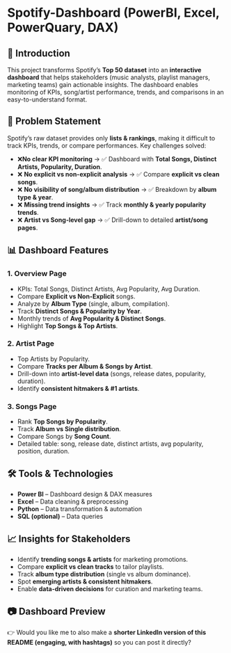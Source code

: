 # Spotify-Dashboard (PowerBI, Excel, PowerQuary, DAX)

## 📌 Introduction

This project transforms Spotify’s **Top 50 dataset** into an **interactive dashboard** that helps stakeholders (music analysts, playlist managers, marketing teams) gain actionable insights. The dashboard enables monitoring of KPIs, song/artist performance, trends, and comparisons in an easy-to-understand format.


## 🚀 Problem Statement

Spotify’s raw dataset provides only **lists & rankings**, making it difficult to track KPIs, trends, or compare performances.
Key challenges solved:

* ❌**No clear KPI monitoring** → ✅ Dashboard with **Total Songs, Distinct Artists, Popularity, Duration**.
* ❌ **No explicit vs non-explicit analysis** → ✅ Compare **explicit vs clean songs**.
* ❌ **No visibility of song/album distribution** → ✅ Breakdown by **album type & year**.
* ❌ **Missing trend insights** → ✅ Track **monthly & yearly popularity trends**.
* ❌ **Artist vs Song-level gap** → ✅ Drill-down to detailed **artist/song pages**.


## 📊 Dashboard Features

### **1. Overview Page**

* KPIs: Total Songs, Distinct Artists, Avg Popularity, Avg Duration.
* Compare **Explicit vs Non-Explicit** songs.
* Analyze by **Album Type** (single, album, compilation).
* Track **Distinct Songs & Popularity by Year**.
* Monthly trends of **Avg Popularity & Distinct Songs**.
* Highlight **Top Songs & Top Artists**.

### **2. Artist Page**

* Top Artists by Popularity.
* Compare **Tracks per Album & Songs by Artist**.
* Drill-down into **artist-level data** (songs, release dates, popularity, duration).
* Identify **consistent hitmakers & #1 artists**.

### **3. Songs Page**

* Rank **Top Songs by Popularity**.
* Track **Album vs Single distribution**.
* Compare Songs by **Song Count**.
* Detailed table: song, release date, distinct artists, avg popularity, position, duration.


## 🛠️ Tools & Technologies

* **Power BI** – Dashboard design & DAX measures
* **Excel** – Data cleaning & preprocessing
* **Python** – Data transformation & automation
* **SQL (optional)** – Data queries


## 📈 Insights for Stakeholders

* Identify **trending songs & artists** for marketing promotions.
* Compare **explicit vs clean tracks** to tailor playlists.
* Track **album type distribution** (single vs album dominance).
* Spot **emerging artists & consistent hitmakers**.
* Enable **data-driven decisions** for curation and marketing teams.


## 📷 Dashboard Preview 



👉 Would you like me to also make a **shorter LinkedIn version of this README (engaging, with hashtags)** so you can post it directly?

